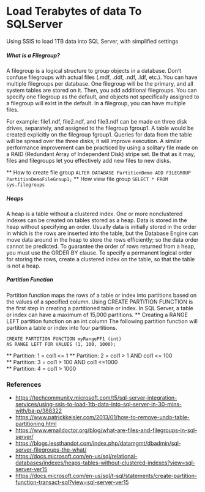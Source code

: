 # Load Terabytes of data To SQLServer
Using SSIS to load 1TB data into SQL Server, with simplified settings

##### **What is a Filegroup?**
A filegroup is a logical structure to group objects in a database. Don’t confuse filegroups with actual files (.mdf, .ddf, .ndf, .ldf, etc.). You can have multiple filegroups per database. One filegroup will be the primary, and all system tables are stored on it. Then, you add additional filegroups. You can specify one filegroup as the default, and objects not specifically assigned to a filegroup will exist in the default. In a filegroup, you can have multiple files.

For example: file1.ndf, file2.ndf, and file3.ndf can be made on three disk drives, separately, and assigned to the filegroup fgroup1. A table would be created explicitly on the filegroup fgroup1. Queries for data from the table will be spread over the three disks; it will improve execution. A similar performance improvement can be practiced by using a solitary file made on a RAID (Redundant Array of Independent Disk) stripe set. Be that as it may, files and filegroups let you effectively add new files to new disks.

** How to create file group
   ```ALTER DATABASE PartitionDemo ADD FILEGROUP PartitionDemoFileGroup1;```
** How view file group
   ```SELECT * FROM sys.filegroups```

##### **Heaps**
A heap is a table without a clustered index. One or more nonclustered indexes can be created on tables stored as a heap. Data is stored in the heap without specifying an order. Usually data is initially stored in the order in which is the rows are inserted into the table, but the Database Engine can move data around in the heap to store the rows efficiently; so the data order cannot be predicted. To guarantee the order of rows returned from a heap, you must use the ORDER BY clause. To specify a permanent logical order for storing the rows, create a clustered index on the table, so that the table is not a heap.

#####  **Partition Function**
Partition function maps the rows of a table or index into partitions based on the values of a specified column. Using CREATE PARTITION FUNCTION is the first step in creating a partitioned table or index. In SQL Server, a table or index can have a maximum of 15,000 partitions.
** Creating a RANGE LEFT partition function on an int column
The following partition function will partition a table or index into four partitions.
```
CREATE PARTITION FUNCTION myRangePF1 (int)  
AS RANGE LEFT FOR VALUES (1, 100, 1000);
```

** Partition: 1 = col1 <= 1
** Partition: 2 = col1 > 1 AND col1 <= 100 	
** Partition: 3 = col1 > 100 AND col1 <=1000	
** Partition: 4 = col1 > 1000


  
### References
* https://techcommunity.microsoft.com/t5/sql-server-integration-services/using-ssis-to-load-1tb-data-into-sql-server-in-30-mins-with/ba-p/388322
* https://www.patrickkeisler.com/2013/01/how-to-remove-undo-table-partitioning.html
* https://www.emaildoctor.org/blog/what-are-files-and-filegroups-in-sql-server/
* https://blogs.lessthandot.com/index.php/datamgmt/dbadmin/sql-server-filegroups-the-what/
* https://docs.microsoft.com/en-us/sql/relational-databases/indexes/heaps-tables-without-clustered-indexes?view=sql-server-ver15
* https://docs.microsoft.com/en-us/sql/t-sql/statements/create-partition-function-transact-sql?view=sql-server-ver15
